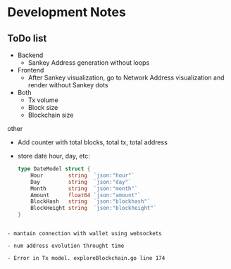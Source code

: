 # Development Notes

## ToDo list

- Backend
    - Sankey Address generation without loops
- Frontend
    - After Sankey visualization, go to Network Address visualization and render without Sankey dots
- Both
    - Tx volume
    - Block size
    - Blockchain size

other

- Add counter with total blocks, total tx, total address

- store date hour, day, etc:
    ```Go
    type DateModel struct {
        Hour        string  `json:"hour"`
        Day         string  `json:"day"`
        Month       string  `json:"month"`
        Amount      float64 `json:"amount"`
        BlockHash   string  `json:"blockhash"`
        BlockHeight string  `json:"blockheight"`
    }
```

- mantain connection with wallet using websockets

- num address evolution throught time

- Error in Tx model. exploreBlockchain.go line 174
